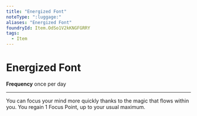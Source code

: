 ```yaml
---
title: "Energized Font"
noteType: ":luggage:"
aliases: "Energized Font"
foundryId: Item.OdSo1V2kKNGFGRRY
tags:
  - Item
---
```


# Energized Font

**Frequency** once per day

* * *

You can focus your mind more quickly thanks to the magic that flows within you. You regain 1 Focus Point, up to your usual maximum.
